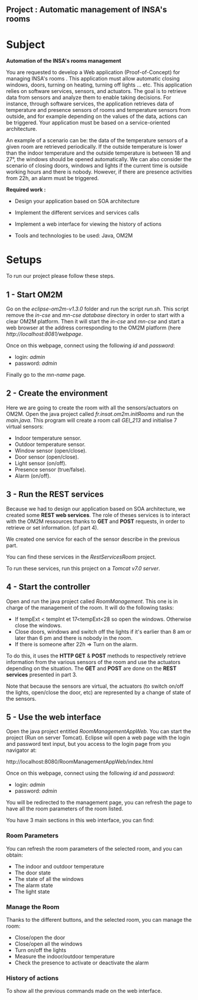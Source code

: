 ﻿## Project : Automatic management of INSA's rooms


# Subject

**Automation of the INSA's rooms management**  

You are requested to develop a Web application (Proof-of-Concept) for managing INSA's rooms . This application must allow automatic closing windows, doors, turning on heating, turning off lights ... etc. This application relies on software services, sensors, and actuators. The goal is to retrieve data from sensors and analyze them to enable taking decisions. For instance, through software services, the application retrieves data of temperature and presence sensors of rooms and temperature sensors from outside, and for example depending on the values of the data, actions can be triggered. Your application must be based on a service-oriented architecture.  

An example of a scenario can be: the data of the temperature sensors of a given room are retrieved periodically. If the outside temperature is lower than the indoor temperature and the outside temperature is between 18 and 27°, the windows should be opened automatically. We can also consider the scenario of closing doors, windows and lights if the current time is outside working hours and there is nobody. However, if there are presence activities from 22h, an alarm must be triggered.

**Required work :**  

- Design your application based on SOA architecture

- Implement the different services and services calls

- Implement a web interface for viewing the history of actions  

- Tools and technologies to be used: Java, OM2M

# Setups

To run our project please follow these steps.

## 1 - Start OM2M 

Go on the *eclipse-om2m-v1.3.0* folder and run the script *run.sh*. This script remove the *in-cse* and *mn-cse* *database* directory in order to start with a clear OM2M platform. Then it will start the *in-cse* and *mn-cse* and start a web browser at the address corresponding to the OM2M platform (here *http://localhost:8081/webpage*.

Once on this webpage, connect using the following *id* and *password*:

- login: *admin*
- password: *admin*

Finally go to the *mn-name* page.

## 2 - Create the environment

Here we are going to create the room with all the sensors/actuators on OM2M.
Open the java project called *fr.insat.om2m.initRooms* and run the *main.java*. This program will create a room call *GEI_213* and initialise 7 virtual sensors:

- Indoor temperature sensor.
- Outdoor temperature sensor.
- Window sensor (open/close).
- Door sensor (open/close).
- Light sensor (on/off).
- Presence sensor (true/false).
- Alarm (on/off).

## 3 - Run the REST services

Because we had to design our application based on SOA architecture, we created some **REST web services**. The role of theses services is to interact with the OM2M ressources thanks to **GET** and **POST**  requests, in order to retrieve or set information. (cf part 4). 

We created one service for each of the sensor describe in the previous part.

You can find these services in the *RestServicesRoom* project.

To run these services, run this project on a *Tomcat v7.0 server*. 

## 4 - Start the controller

Open  and run the java project called *RoomManagement*.
This one is in charge of the management of the room. It will do the following tasks:

- If tempExt < tempInt et 17<tempExt<28 so open the windows. Otherwise close the windows.
- Close doors, windows and switch off the lights if it's earlier than 8 am or later than 6 pm and there is nobody in the room.
- If there is someone after 22h => Turn on the alarm.

To do this, it uses the **HTTP GET** & **POST** methods to respectively retrieve information from the various sensors of the room and use the actuators depending on the situation. The **GET** and **POST** are done on the **REST services** presented in part 3.

Note that because the sensors are virtual, the actuators (to switch on/off the lights, open/close the door, etc) are represented by a change of state of the sensors.


## 5 - Use the web interface

Open the java project entitled *RoomManagementAppWeb*. You can start the project (Run on server Tomcat). Eclipse will open a web page with the login and password text input, but you access to the login page from you navigator at:

http://localhost:8080/RoomManagementAppWeb/index.html

Once on this webpage, connect using the following *id* and *password*:

- login: *admin*
- password: *admin*

You will be redirected to the management page, you can refresh the page to have all the room parameters of the room listed.

You have 3 main sections in this web interface, you can find:

### Room Parameters
You can refresh the room parameters of the selected room, and you can obtain:
- The indoor and outdoor temperature
- The door state
- The state of all the windows
- The alarm state
- The light state

### Manage the Room
Thanks to the different buttons, and the selected room, you can manage the room:
- Close/open the door
- Close/open all the windows
- Turn on/off the lights
- Measure the indoor/outdoor temperature
- Check the presence to activate or deactivate the alarm

### History of actions
To show all the previous commands made on the web interface.


